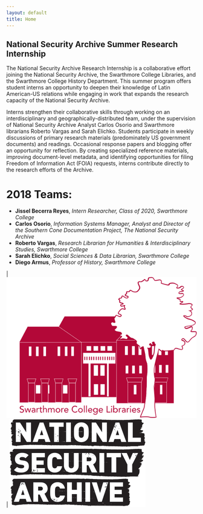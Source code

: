 ```yaml
---
layout: default
title: Home
---
```

## National Security Archive Summer Research Internship

The National Security Archive Research Internship is a collaborative effort joining the National Security Archive, the Swarthmore College Libraries, and the Swarthmore College History Department. This summer program offers student interns an opportunity to deepen their knowledge of Latin American-US relations while engaging in work that expands the research capacity of the National Security Archive.

Interns strengthen their collaborative skills through working on an interdisciplinary and geographically-distributed team, under the supervision of National Security Archive Analyst Carlos Osorio and Swarthmore librarians Roberto Vargas and Sarah Elichko. Students participate in weekly discussions of primary research materials (predominately US government documents) and readings. Occasional response papers and blogging offer an opportunity for reflection. By creating specialized reference materials, improving document-level metadata, and identifying opportunities for filing Freedom of Information Act (FOIA) requests, interns contribute directly to the research efforts of the Archive.


# 2018 Teams:

- **Jissel Becerra Reyes**, *Intern Researcher, Class of 2020, Swarthmore College*
- **Carlos Osorio**, *Information Systems Manager, Analyst and Director of the Southern Cone Documentation Project, The National Security Archive*
- **Roberto Vargas**, *Research Librarian for Humanities & Interdisciplinary Studies, Swarthmore College*
- **Sarah Elichko**, *Social Sciences & Data Librarian, Swarthmore College*
- **Diego Armus**, *Professor of History, Swarthmore College*


| [![Swarthmore Logo](/img/final_final.png)](http://www.swarthmore.edu/libraries)  | [![NSA logo](/img/National_Logo.png)](http://nsarchive.gwu.edu/)



